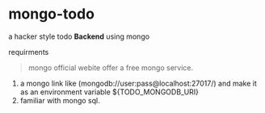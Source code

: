 # mongo-todo
a hacker style todo **Backend** using mongo

requirments
> mongo official webite offer a free mongo service.
1. a mongo link like (mongodb://user:pass@localhost:27017/) and make it as an  environment variable ${TODO_MONGODB_URI}
2. familiar with mongo sql. 
